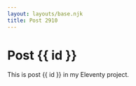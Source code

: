 ```yaml
---
layout: layouts/base.njk
title: Post 2910
---
```


# Post {{ id }}

This is post {{ id }} in my Eleventy project.
